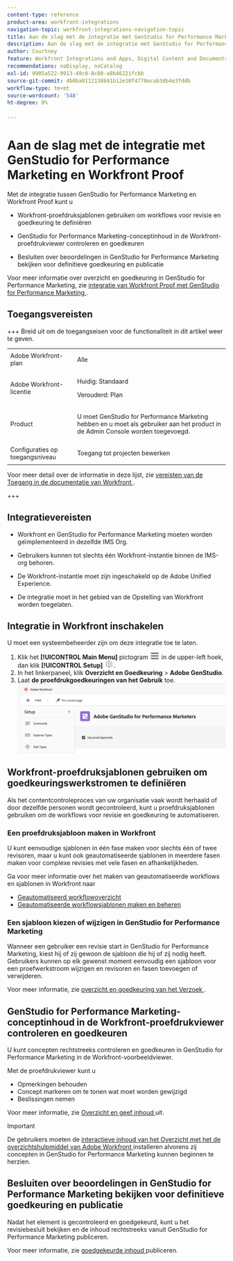 ```yaml
---
content-type: reference
product-area: workfront-integrations
navigation-topic: workfront-integrations-navigation-topic
title: Aan de slag met de integratie met GenStudio for Performance Marketing en Workfront Proof
description: Aan de slag met de integratie met GenStudio for Performance Marketing en Workfront Proof
author: Courtney
feature: Workfront Integrations and Apps, Digital Content and Documents
recommendations: noDisplay, noCatalog
exl-id: 9905a522-9913-49c0-8c80-a8b46221fcbb
source-git-commit: 4b0ba0112138b91b12e10f4770ecab3db4e3fddb
workflow-type: tm+mt
source-wordcount: '548'
ht-degree: 0%

---
```


# Aan de slag met de integratie met GenStudio for Performance Marketing en Workfront Proof

Met de integratie tussen GenStudio for Performance Marketing en Workfront Proof kunt u

* Workfront-proefdruksjablonen gebruiken om workflows voor revisie en goedkeuring te definiëren

* GenStudio for Performance Marketing-conceptinhoud in de Workfront-proefdrukviewer controleren en goedkeuren

* Besluiten over beoordelingen in GenStudio for Performance Marketing bekijken voor definitieve goedkeuring en publicatie

Voor meer informatie over overzicht en goedkeuring in GenStudio for Performance Marketing, zie [ integratie van Workfront Proof met GenStudio for Performance Marketing ](https://experienceleague.adobe.com/en/docs/genstudio-for-performance-marketing/user-guide/approve/proof-integration).


## Toegangsvereisten

+++ Breid uit om de toegangseisen voor de functionaliteit in dit artikel weer te geven.

<table style="table-layout:auto"> 
 <col> 
 <col> 
 <tbody> 
 <tr> 
   <td role="rowheader">Adobe Workfront-plan</td> 
   <td> 
   <p>Alle</p> 
   </td> 
  </tr> 
  <tr> 
   <td role="rowheader">Adobe Workfront-licentie</td> 
   <td> 
   <p>Huidig: Standaard </p> 
   <p>Verouderd: Plan </p></td> 
  </tr> 
  <tr> 
   <td role="rowheader">Product</td> 
   <td> 
   <p> U moet GenStudio for Performance Marketing hebben en u moet als gebruiker aan het product in de Admin Console worden toegevoegd. </p> </td> 
  </tr> 
  <tr> 
   <td role="rowheader">Configuraties op toegangsniveau</td> 
   <td> <p>Toegang tot projecten bewerken</p> </td> 
  </tr> 
 </tbody> 
</table>

Voor meer detail over de informatie in deze lijst, zie [ vereisten van de Toegang in de documentatie van Workfront ](/help/quicksilver/administration-and-setup/add-users/access-levels-and-object-permissions/access-level-requirements-in-documentation.md).

+++


## Integratievereisten

* Workfront en GenStudio for Performance Marketing moeten worden geïmplementeerd in dezelfde IMS Org.

* Gebruikers kunnen tot slechts één Workfront-instantie binnen de IMS-org behoren.

* De Workfront-instantie moet zijn ingeschakeld op de Adobe Unified Experience.

* De integratie moet in het gebied van de Opstelling van Workfront worden toegelaten.


## Integratie in Workfront inschakelen

U moet een systeembeheerder zijn om deze integratie toe te laten.

1. Klik het **[!UICONTROL Main Menu]** pictogram ![ Belangrijkste Menu ](/help/_includes/assets/main-menu-icon-left-nav.png) in de upper-left hoek, dan klik **[!UICONTROL Setup]** ![ pictogram van de Opstelling ](/help/_includes/assets/gear-icon-setup.png).
1. In het linkerpaneel, klik **Overzicht en Goedkeuring** > **Adobe GenStudio**.
1. Laat **de proefdrukgoedkeuringen van het Gebruik** toe.
   ![ laat het proef voor GenStudio toe plaatsend ](assets/enable-proofing-gs.png)

## Workfront-proefdruksjablonen gebruiken om goedkeuringswerkstromen te definiëren

Als het contentcontroleproces van uw organisatie vaak wordt herhaald of door dezelfde personen wordt gecontroleerd, kunt u proefdruksjablonen gebruiken om de workflows voor revisie en goedkeuring te automatiseren.

### Een proefdruksjabloon maken in Workfront

U kunt eenvoudige sjablonen in één fase maken voor slechts één of twee revisoren, maar u kunt ook geautomatiseerde sjablonen in meerdere fasen maken voor complexe revisies met vele fasen en afhankelijkheden.

Ga voor meer informatie over het maken van geautomatiseerde workflows en sjablonen in Workfront naar

* [Geautomatiseerd workflowoverzicht](/help/quicksilver/review-and-approve-work/proofing/proofing-overview/automated-workflow.md)
* [Geautomatiseerde workflowsjablonen maken en beheren](/help/quicksilver/administration-and-setup/manage-workfront/configure-proofing/create-manage-automated-workflow-templates.md)

### Een sjabloon kiezen of wijzigen in GenStudio for Performance Marketing

Wanneer een gebruiker een revisie start in GenStudio for Performance Marketing, kiest hij of zij gewoon de sjabloon die hij of zij nodig heeft. Gebruikers kunnen op elk gewenst moment eenvoudig een sjabloon voor een proefwerkstroom wijzigen en revisoren en fasen toevoegen of verwijderen.

Voor meer informatie, zie [ overzicht en goedkeuring van het Verzoek ](https://experienceleague.adobe.com/en/docs/genstudio-for-performance-marketing/user-guide/approve/request-review).

## GenStudio for Performance Marketing-conceptinhoud in de Workfront-proefdrukviewer controleren en goedkeuren

U kunt concepten rechtstreeks controleren en goedkeuren in GenStudio for Performance Marketing in de Workfront-voorbeeldviewer.

Met de proefdrukviewer kunt u

* Opmerkingen behouden
* Concept markeren om te tonen wat moet worden gewijzigd
* Beslissingen nemen

Voor meer informatie, zie [ Overzicht en geef inhoud ](https://experienceleague.adobe.com/en/docs/genstudio-for-performance-marketing/user-guide/approve/review-and-edit) uit.


>[!IMPORTANT]
>
>De gebruikers moeten de [ interactieve inhoud van het Overzicht met het de overzichtshulpmiddel van Adobe Workfront ](/help/quicksilver/review-and-approve-work/proofing/reviewing-proofs-within-workfront/review-a-proof/review-proof-in-web-viewer-extension.md) installeren alvorens zij concepten in GenStudio for Performance Marketing kunnen beginnen te herzien.


## Besluiten over beoordelingen in GenStudio for Performance Marketing bekijken voor definitieve goedkeuring en publicatie

Nadat het element is gecontroleerd en goedgekeurd, kunt u het revisiebesluit bekijken en de inhoud rechtstreeks vanuit GenStudio for Performance Marketing publiceren.

Voor meer informatie, zie [ goedgekeurde inhoud ](https://experienceleague.adobe.com/en/docs/genstudio-for-performance-marketing/user-guide/approve/publish-content) publiceren.
